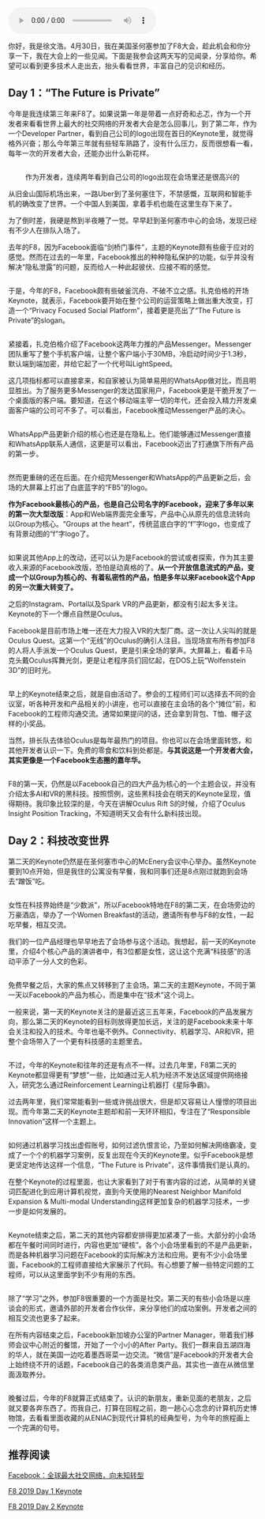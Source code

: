 <audio title="特别加餐 _ 我在2019年F8大会的两日见闻录" src="https://static001.geekbang.org/resource/audio/36/6c/36013b6b3bb588b9ae87119328821b6c.mp3" controls="controls"></audio> 
<p>你好，我是徐文浩。4月30日，我在美国圣何塞参加了F8大会，趁此机会和你分享一下，我在大会上的一些见闻。下面是我参会这两天写的见闻录，分享给你。希望可以看到更多技术人走出去，抬头看看世界，丰富自己的见识和经历。</p><h2>Day 1：“The Future is Private”</h2><p>今年是我连续第三年来F8了。如果说第一年是带着一点好奇和忐忑，作为一个开发者来看看世界上最大的社交网络的开发者大会是怎么回事儿，到了第二年，作为一个Developer Partner，看到自己公司的logo出现在首日的Keynote里，就觉得格外兴奋；那么今年第三年就有些轻车熟路了，没有什么压力，反而很想看一看，每年一次的开发者大会，还能办出什么新花样。</p><p><img src="https://static001.geekbang.org/resource/image/e6/27/e6effd7050ec22d0284d3af592c56c27.jpg?wh=4032*3024" alt=""></p><center><span class="reference">作为开发者，连续两年看到自己公司的logo出现在会场里还是很高兴的</span></center><p>从旧金山国际机场出来，一路Uber到了圣何塞住下，不禁感慨，互联网和智能手机的确改变了世界。一个中国人到美国，拿着手机也能在这里生存下来了。</p><p>为了倒时差，我硬是熬到半夜睡了一觉。早早赶到圣何塞市中心的会场，发现已经有不少人在排队入场了。</p><p>去年的F8，因为Facebook面临“剑桥门事件”，主题的Keynote颇有些疲于应对的感觉。然而在过去的一年里，Facebook推出的种种隐私保护的功能，似乎并没有解决“隐私泄露”的问题，反而给人一种此起彼伏、应接不暇的感觉。</p><!-- [[[read_end]]] --><p><img src="https://static001.geekbang.org/resource/image/0f/e2/0f8bdbdcbe2c5cfba7926c79fb2c11e2.jpg?wh=4032*3024" alt=""></p><p>于是，今年的F8，Facebook颇有些破釜沉舟、不破不立之感。扎克伯格的开场Keynote，就表示，Facebook要开始在整个公司的运营策略上做出重大改变，打造一个“Privacy Focused Social Platform”，接着更是亮出了“The Future is Private”的slogan。</p><p><img src="https://static001.geekbang.org/resource/image/c5/2e/c583a5791cd27a0b9b0af67aa474162e.jpg?wh=4032*3024" alt=""></p><p>紧接着，扎克伯格介绍了Facebook这两年力推的产品Messenger。Messenger团队重写了整个手机客户端，让整个客户端小于30MB，冷启动时间少于1.3秒，默认端到端加密，并给它起了一个代号叫LightSpeed。</p><p>这几项指标都可以直接拿来，和自家被认为简单易用的WhatsApp做对比，而且明显胜出。为了服务更多Messenger的发达国家用户，Facebook更是干脆开发了一个桌面版的客户端。要知道，在这个移动端主宰一切的年代，还会投入精力开发桌面客户端的公司可不多了。可以看出，Facebook推动Messenger产品的决心。</p><p><img src="https://static001.geekbang.org/resource/image/4d/c3/4d5274e5a721847f0331bb270befe5c3.jpg?wh=4032*3024" alt=""></p><p>WhatsApp产品更新介绍的核心也还是在隐私上。他们能够通过Messenger直接和WhatsApp联系人通信，这更是可以看出，Facebook迈出了打通旗下所有产品的第一步。</p><p><img src="https://static001.geekbang.org/resource/image/f7/5f/f7c163214d2de6fd6714287db764345f.jpg?wh=800*600" alt=""></p><p>然而更重磅的还在后面。在介绍完Messenger和WhatsApp的产品更新之后，会场的大屏幕上打出了白底蓝字的“FB5”的logo。</p><p><strong>作为Facebook最核心的产品，也是自己公司名字的Facebook，迎来了多年以来的第一次大型改版</strong>：App和Web端界面完全重写，产品中心从原先的信息流转向以Group为核心。“Groups at the heart”，传统蓝底白字的“f”字logo，也变成了有背景动图的“f”字logo了。</p><p><img src="https://static001.geekbang.org/resource/image/8b/77/8b46c1caf0c083c4d96cd2d16522b777.jpg?wh=4032*3024" alt=""></p><p>如果说其他App上的改动，还可以认为是Facebook的尝试或者探索，作为其主要收入来源的Facebook改版，恐怕是动真格的了。<strong>从一个开放信息流式的产品，变成一个以Group为核心的、有着私密性的产品，怕是多年以来Facebook这个App的另一次重大转变了。</strong></p><p>之后的Instagram、Portal以及Spark VR的产品更新，都没有引起太多关注。Keynote的下一个爆点自然是Oculus。</p><p>Facebook是目前市场上唯一还在大力投入VR的大型厂商。这一次让人尖叫的就是Oculus Quest。这第一个“无线”的Oculus的确引人注目。当现场宣布所有参加F8的人将人手派发一个Oculus Quest，更是引来全场的掌声。大屏幕上，看着卡马克头戴Oculus挥舞光剑，更是让老程序员们回忆起，在DOS上玩“Wolfenstein 3D”的旧时光。</p><p><img src="https://static001.geekbang.org/resource/image/7c/f1/7c67b09702e8e26c47afa0b83cae4cf1.jpg?wh=4032*3024" alt=""></p><p>早上的Keynote结束之后，就是自由活动了。参会的工程师们可以选择去不同的会议室，听各种开发和产品相关的小讲座，也可以直接在主会场的各个“摊位”前，和Facebook的工程师沟通交流。通常如果提问的话，还会拿到背包、T恤、帽子这样的小奖品。</p><p>当然，排长队去体验Oculus是每年最热门的项目。你也可以在会场里面转悠，和其他开发者认识一下。免费的零食和饮料到处都是。<strong>与其说这是一个开发者大会，其实更像是一个Facebook生态圈的嘉年华。</strong></p><p><img src="https://static001.geekbang.org/resource/image/95/50/95ca1c530901b73e48bc2452f2b2fe50.jpg?wh=4032*3024" alt=""><img src="https://static001.geekbang.org/resource/image/2a/71/2a57495f80f1dc4ab31ee77c5dd28671.jpg?wh=4032*3024" alt=""></p><p>F8的第一天，仍然是以Facebook自己的四大产品为核心的一个主题会议，并没有介绍太多AI和VR的黑科技。按照惯例，这些黑科技会在明天的Keynote呈现，值得期待。我印象比较深的是，今天在讲解Oculus Rift S的时候，介绍了Oculus Insight Position Tracking，不知道明天又会有什么新科技出现。</p><h2>Day 2：科技改变世界</h2><p>第二天的Keynote仍然是在圣何塞市中心的McEnery会议中心举办。虽然Keynote要到10点开始，但是我住的公寓没有早餐，我和同事们还是8点刚过就跑到会场去“蹭饭”吃。</p><p><img src="https://static001.geekbang.org/resource/image/b2/84/b2dd1268cb0457941619328b72133a84.jpg?wh=1500*1821" alt=""></p><p>女性在科技界始终是“少数派”，所以Facebook特地在F8的第二天，在会场旁边的万豪酒店，举办了一个Women Breakfast的活动，邀请所有参与F8的女性，一起吃早餐，相互交流。</p><p>我们的一位产品经理也早早地去了会场参与这个活动。我想起，前一天的Keynote里，介绍4个核心产品的演讲者中，有3位都是女性，这让这个充满“科技感”的活动平添了一分人文的色彩。</p><p><img src="https://static001.geekbang.org/resource/image/d1/66/d10ff8ad0033d9a934dd603fc1a68e66.jpg?wh=4032*3024" alt=""></p><p>免费早餐之后，大家的焦点又转移到了主会场。第二天的主题Keynote，不同于第一天以Facebook的产品为核心，而是集中在“技术”这个词上。</p><p>一般来说，第一天的Keynote关注的是最近这三五年来，Facebook的产品发展方向，那么第二天的Keynote的目标则放得更加长远，关注的是Facebook未来十年会关注和投入的技术。今年也毫不例外。Connectivity、机器学习、AR和VR，把整个会场带入了一个更有科技感的主题里去。</p><p><img src="https://static001.geekbang.org/resource/image/83/3e/83d67089c4ff6de8a3d508ec0921f93e.jpg?wh=4032*3024" alt=""></p><p>不过，今年的Keynote和往年的还是有点不一样。过去几年里，F8第二天的Keynote都显得更有“梦想”一些，比如通过无人机为经济不发达区域提供网络接入，研究怎么通过Reinforcement Learning让机器打《星际争霸》。</p><p>过去两年里，我们常常能看到一些或许挑战很大，但是却又容易让人憧憬的项目出现。而今年第二天的Keynote主题却和前一天环环相扣，专注在了“Responsible Innovation”这样一个主题上。</p><p><img src="https://static001.geekbang.org/resource/image/8d/a2/8d96967f3c1346392f4caca9ea7389a2.jpg?wh=4032*3024" alt=""></p><p>如何通过机器学习找出虚假账号，如何过滤仇恨言论，乃至如何解决网络霸凌，变成了一个个的机器学习案例，反复出现在今天的Keynote里。似乎Facebook是想更坚定地传达这样一个信息，“The Future is Private”，这件事情我们是认真的。</p><p>在整个Keynote的过程里面，也让大家看到了对于有害内容的过滤，从简单的关键词匹配进化到应用计算机视觉，直到今天使用的Nearest Neighbor Manifold Expansion &amp; Multi-modal Understanding这样更加复杂的机器学习技术，一步一步是如何发展的。</p><p><img src="https://static001.geekbang.org/resource/image/c9/fd/c90468d382b57a21706adce0f08c68fd.jpg?wh=4032*3024" alt=""></p><p>Keynote结束之后，第二天的其他内容都安排得更加紧凑了一些。大部分的小会场都在午餐时间同时进行，内容也更加“硬核”。各个小会场里看到的不是产品更新，而是各种机器学习问题在Facebook的实际解决方法和应用。更有不少小会场里面，Facebook的工程师直接给大家展示了代码。有心想要了解一些特定问题的工程师，可以从这里面学到不少有用的东西。</p><p><img src="https://static001.geekbang.org/resource/image/e4/5a/e4650e28e113101b3b36ebaa5b0b835a.jpg?wh=3024*4032" alt=""></p><p>除了“学习”之外，参加F8很重要的一个方面是社交。第二天的有些小会场是以座谈会的形式，邀请外部的开发者合作伙伴，来分享他们的成功案例。开发者之间的相互交流也更多了起来。</p><p>在所有内容结束之后，Facebook新加坡办公室的Partner Manager，带着我们移师会议中心附近的餐馆，开始了一个小小的After Party。我们一群来自五湖四海的华人，就在美国一边吃着墨西哥菜一边交流。“微信”是Facebook的开发者大会上始终绕不开的话题，Facebook自己的各类消息类产品，其实也一直在从微信里面汲取养分。</p><p><img src="https://static001.geekbang.org/resource/image/f3/f4/f3c98d9ce71e26ec1846215fc4de73f4.jpg?wh=3264*2448" alt=""></p><p>晚餐过后，今年的F8就算正式结束了。认识的新朋友，重新见面的老朋友，之后就又要各奔东西了。而我自己，打算在回程之前，跑一趟心心念念的计算机历史博物馆，去看看里面收藏的从ENIAC到现代计算机的经典型号，为今年的旅程画上一个完满的句号。</p><h2>推荐阅读</h2><p><a href="https://mp.weixin.qq.com/s/UMnm2U1qKEI4V5IQdXINTQ">Facebook：全球最大社交网络，向未知转型</a></p><p><a href="https://developers.facebook.com/videos/f8-2019/day-1-keynote/">F8 2019 Day 1 Keynote</a></p><p><a href="https://developers.facebook.com/videos/f8-2019/day-2-keynote/">F8 2019 Day 2 Keynote</a></p><p></p>